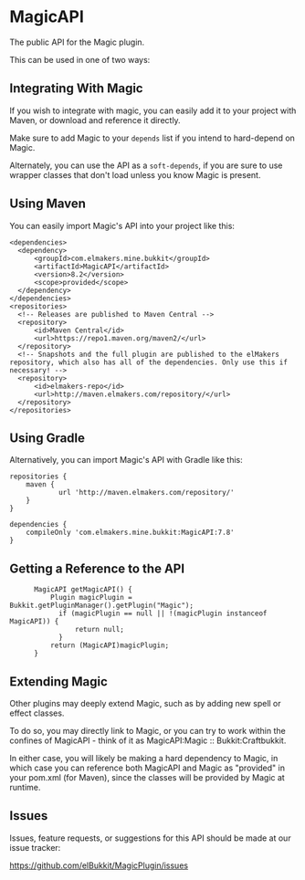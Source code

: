 MagicAPI
========

The public API for the Magic plugin.

This can be used in one of two ways:

## Integrating With Magic

If you wish to integrate with magic, you can easily add it to your project with Maven, or download and reference it directly.

Make sure to add Magic to your `depends` list if you intend to hard-depend on Magic.

Alternately, you can use the API as a `soft-depends`, if you are sure to use wrapper classes that don't load unless you know Magic is present.

## Using Maven

You can easily import Magic's API into your project like this:

```
<dependencies>
  <dependency>
      <groupId>com.elmakers.mine.bukkit</groupId>
      <artifactId>MagicAPI</artifactId>
      <version>8.2</version>
      <scope>provided</scope>
  </dependency>
</dependencies>
<repositories>
  <!-- Releases are published to Maven Central -->
  <repository>
      <id>Maven Central</id>
      <url>https://repo1.maven.org/maven2/</url>
  </repository>
  <!-- Snapshots and the full plugin are published to the elMakers repository, which also has all of the dependencies. Only use this if necessary! -->
  <repository>
      <id>elmakers-repo</id>
      <url>http://maven.elmakers.com/repository/</url>
  </repository>
</repositories>
```

## Using Gradle

Alternatively, you can import Magic's API with Gradle like this:

```
repositories {
    maven {
            url 'http://maven.elmakers.com/repository/'
    }
}

dependencies {
    compileOnly 'com.elmakers.mine.bukkit:MagicAPI:7.8'
}
```

## Getting a Reference to the API

```
      MagicAPI getMagicAPI() {
          Plugin magicPlugin = Bukkit.getPluginManager().getPlugin("Magic");
            if (magicPlugin == null || !(magicPlugin instanceof MagicAPI)) {
                return null;
            }
          return (MagicAPI)magicPlugin;
      }
```

## Extending Magic

Other plugins may deeply extend Magic, such as by adding new spell or effect classes. 

To do so, you may directly link to Magic, or you can try to work within the confines of MagicAPI - think of it as MagicAPI:Magic :: Bukkit:Craftbukkit.

In either case, you will likely be making a hard dependency to Magic, in which case you can reference both MagicAPI and Magic as "provided" in your pom.xml (for Maven), since the classes will be provided by Magic at runtime.

## Issues

Issues, feature requests, or suggestions for this API should be made at our issue tracker:

https://github.com/elBukkit/MagicPlugin/issues
